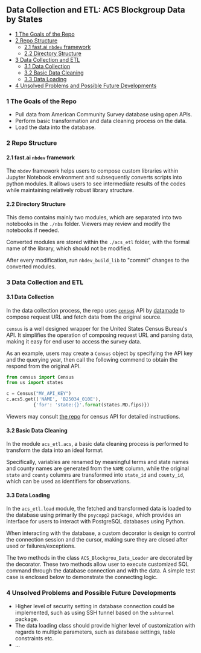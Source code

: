 ## Data Collection and ETL: ACS Blockgroup Data by States

* [1 The Goals of the Repo](#1-the-goals-of-the-repo)
* [2 Repo Structure](#2-repo-structure)
  + [2.1 fast.ai `nbdev` framework](#21-fastai--nbdev--framework)
  + [2.2 Directory Structure](#22-directory-structure)
* [3 Data Collection and ETL](#3-data-collection-and-etl)
  + [3.1 Data Collection](#31-data-collection)
  + [3.2 Basic Data Cleaning](#32-basic-data-cleaning)
  + [3.3 Data Loading](#33-data-loading)
* [4 Unsolved Problems and Possible Future Developments](#4-unsolved-problems-and-possible-future-developments)

### 1 The Goals of the Repo

* Pull data from American Community Survey database using open APIs.
* Perform basic transformation and data cleaning process on the data.
* Load the data into the database.

### 2 Repo Structure

#### 2.1 fast.ai `nbdev` framework

The `nbdev` framework helps users to compose custom libraries within Jupyter Notebook environment and subsequently converts scripts into python modules. It allows users to see intermediate results of the codes while maintaining relatively robust library structure.

#### 2.2 Directory Structure

This demo contains mainly two modules, which are separated into two notebooks in the `./nbs` folder. Viewers may review and modify the notebooks if needed. 

Converted modules are stored within the `./acs_etl` folder, with the formal name of the library, which should not be modified.

After every modification, run `nbdev_build_lib` to "commit" changes to the converted modules.

### 3 Data Collection and ETL

#### 3.1 Data Collection

In the data collection process, the repo uses [`census`](https://github.com/datamade/census) API by [datamade](https://github.com/datamade) to compose request URL and fetch data from the original source. 

`census` is a well designed wrapper for the United States Census Bureau's API. It simplifies the operation of composing request URL and parsing data, making it easy for end user to access the survey data.

As an example, users may create a `Census` object by specifying the API key and the querying year, then call the following commend to obtain the respond from the original API.

```python
from census import Census
from us import states

c = Census("MY_API_KEY")
c.acs5.get(('NAME', 'B25034_010E'),
          {'for': 'state:{}'.format(states.MD.fips)})
```

Viewers may consult [the repo](https://github.com/datamade/census) for census API for detailed instructions.

#### 3.2 Basic Data Cleaning

In the module `acs_etl.acs`, a basic data cleaning process is performed to transform the data into an ideal format.

Specifically, variables are renamed by meaningful terms and state names and county names are generated from the `NAME` column, while the original `state` and `county` columns are transformed into `state_id` and `county_id`, which can be used as identifiers for observations.

#### 3.3 Data Loading

In the `acs_etl.load` module, the fetched and transformed data is loaded to the database using primarily the `psycopg2` package, which provides an interface for users to interact with PostgreSQL databases using Python.

When interacting with the database, a custom decorator is design to control the connection session and the cursor, making sure they are closed after used or failures/exceptions. 

The two methods in the class `ACS_Blockgrou_Data_Loader` are decorated by the decorator. These two methods allow user to execute customized SQL command through the database connection and with the data. A simple test case is enclosed below to demonstrate the connecting logic.

### 4 Unsolved Problems and Possible Future Developments

* Higher level of security setting in database connection could be implemented, such as using SSH tunnel based on the `sshtunnel` package.
* The data loading class should provide higher level of customization with regards to multiple parameters, such as database settings, table constraints etc.
* ...


